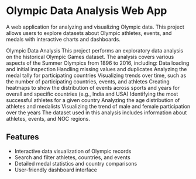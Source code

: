 # Olympic Data Analysis Web App

A web application for analyzing and visualizing Olympic data. This project allows users to explore datasets about Olympic athletes, events, and medals with interactive charts and dashboards.


Olympic Data Analysis
This project performs an exploratory data analysis on the historical Olympic Games dataset. The analysis covers various aspects of the Summer Olympics from 1896 to 2016, including:
Data loading and initial inspection
Handling missing values and duplicates
Analyzing the medal tally for participating countries
Visualizing trends over time, such as the number of participating countries, events, and athletes
Creating heatmaps to show the distribution of events across sports and years for overall and specific countries (e.g., India and USA)
Identifying the most successful athletes for a given country
Analyzing the age distribution of athletes and medalists
Visualizing the trend of male and female participation over the years
The dataset used in this analysis includes information about athletes, events, and NOC regions.

## Features

- Interactive data visualization of Olympic records
- Search and filter athletes, countries, and events
- Detailed medal statistics and country comparisons
- User-friendly dashboard interface


